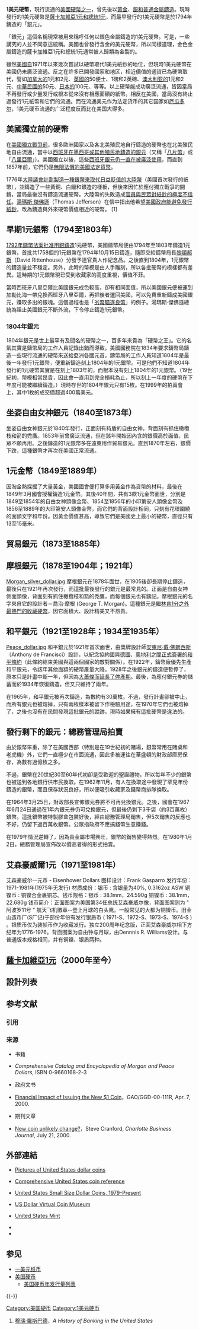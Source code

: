 **1美元硬幣**，現行流通的[美國硬幣之一](../Page/美國硬幣.md "wikilink")，曾先後以[黃金](../Page/黃金.md "wikilink")、[銀和普通](../Page/銀.md "wikilink")[金屬](../Page/金屬.md "wikilink")[鑄造](../Page/鑄造.md "wikilink")。現時發行的1美元硬幣是[薩卡加維亞1元和](../Page/薩卡加維亞1元.md "wikilink")[總統1元](../Page/總統1元.md "wikilink")，而最早發行的1美元硬幣是於1794年鑄造的「銀元」。

「銀元」這個名稱現常被用來稱呼任何以銀色金屬鑄造的1美元硬幣。可是，一些講究的人並不同意這統稱。美國也曾發行含金的美元硬幣，所以同樣道理，金色金屬鑄造的薩卡加維亞1元和總統1元通常被人歸類為金製的。

雖然[美國自](../Page/美國.md "wikilink")1971年以來幾次嘗試以硬幣取代1美元紙鈔的地位，但現時1美元硬幣在美國仍未廣泛流通。反之在許多已開發國家和地区，相近價值的通貨已為硬幣取代，譬如[加拿大的](../Page/加拿大.md "wikilink")1元和2元、[英國的](../Page/英國.md "wikilink")50便士、1磅和2英磅、[澳大利亚的](../Page/澳大利亚.md "wikilink")1元和2元、[中華民國的](../Page/中華民國.md "wikilink")50元、[日本的](../Page/日本.md "wikilink")100元、等等。以上硬幣能成功廣泛流通，皆因當局不再發行或少量发行或根本從來沒有相應面額的紙幣。相反在美國，當局沒有終止過發行1元紙幣和它們的流通。而在流通美元作为法定货币的其它国家如[厄瓜多尔](../Page/厄瓜多尔.md "wikilink")，1美元硬币流通的广泛程度反而比在美国大得多。

## 美國獨立前的硬幣

在[美國獨立戰爭前](../Page/美國獨立戰爭.md "wikilink")，很多歐洲國家以及各北美殖民地自行鑄造的硬幣也在北美殖民地自由流通，當中以[西班牙在](../Page/西班牙.md "wikilink")[墨西哥或其他殖民地鑄造的銀元](../Page/墨西哥.md "wikilink")（又稱「[八片幣](../Page/八片幣.md "wikilink")」或「[八里亞爾](../Page/八里亞爾.md "wikilink")」）。美國獨立以後，這些[西班牙銀元仍一直在被廣泛使用](../Page/西班牙銀元.md "wikilink")，而直到1857年前，它們仍是[無限法償的美國法定貨幣](../Page/無限法償.md "wikilink")。

1776年[大陸議會計劃製造一種](../Page/大陸議會.md "wikilink")[銀幣來取代日益貶值的](../Page/銀幣.md "wikilink")[大陸幣](../Page/大陸幣.md "wikilink")（美國首次發行的紙幣），並鑄造了一些黃銅、白鑞和銀造的樣板，但後來因忙於應付獨立戰爭的開銷，當局最後沒有鑄造流通硬幣。大陸幣的失敗造成[官員與](../Page/官員.md "wikilink")[民眾對紙鈔的極度不信任](../Page/群眾.md "wikilink")。[湯瑪斯·傑佛遜](../Page/湯瑪斯·傑佛遜.md "wikilink")（Thomas
Jefferson）在信中指出他希望[美國政府能避免發行紙鈔](../Page/美國政府.md "wikilink")，改為鑄造與外來硬幣價值相近的硬幣。
\[1\]

## 早期1元銀幣（1794至1803年）

[1792年鑄幣法案批准用銀鑄造](../Page/1792年鑄幣法案.md "wikilink")1元硬幣，美國鑄幣局便由1794年至1803年鑄造1元銀幣。首批共1758個的1元銀幣在1794年10月15日鑄造，隨即交給鑄幣局長[黎頓郝斯](../Page/黎頓郝斯.md "wikilink")（David
Rittenhouse）分發予達官貴人作紀念品。之後直到1804年，1元銀幣的鑄造量並不穩定。另外，此時的幣模是由人手雕刻，所以各批硬幣的模樣都有差異。這時期的1元銀幣現已受到收藏家的高度重視，價值不菲。

當時西班牙八里亞爾比美國銀元成色較高，卻有相同面值，所以美國銀元便被運到加勒比海一帶兌換西班牙八里亞爾，再把後者運回美國，可以免費重新鑄成美國銀元，賺取多出的銀塊。這個過程也是「[劣幣驅逐良幣](../Page/劣幣驅逐良幣.md "wikilink")」的例子。湯瑪斯·傑佛遜總統為阻止美國銀元不斷外流，下令停止鑄造1元銀幣。

### 1804年銀元

1804年銀元是世上最罕有及聞名的硬幣之一，百多年來貴為「硬幣之王」。它的名氣其實是鑄幣局的工作人員記錄出錯而導致。美國國務院在1834年要求鑄幣局鑄造一些現行流通的硬幣來送給亞洲各國元首，鑄幣局的工作人員知道1804年是最後一年發行1元銀幣，便重新鑄造刻上1804年的1元銀幣。可是他們不知道1804年發行的1元硬幣其實是在刻上1803年的，而根本沒有刻上1804年的1元銀幣。（19世紀初，幣模相當昂貴，因此會一直用到完全損耗為止，所以刻上一年度的硬幣在下年度可能被繼續鑄造。）現時存世的1804年銀元只有15枚。在1999年的拍賣會上，其中1枚的成交價超過400萬美元。

## 坐姿自由女神銀元（1840至1873年）

坐姿自由女神銀元於1840年發行，正面刻有持盾的自由女神，背面刻有抓住橄欖枝和箭的禿鷹。1853年前曾廣泛流通，但在該年開始因內含的銀價高於面值，民眾不願再用。之後鑄造的1元銀幣多在遠東用作貿易銀元。直到1870年左右，銀價下跌，這種銀幣才再次在美國正常流通。

## 1元金幣（1849至1889年）

因淘金熱採掘了大量黃金，美國國會便打算多用黃金作為貨幣的材料，最後在1849年3月國會授權鑄造1元金幣。其後40年間，共有3款1元金幣面世，分別是1849至1854年的自由女神頭像金幣、1854至1856年的小印第安人頭像金幣及1856至1889年的大印第安人頭像金幣，而它們的背面設計相同，只刻有花環圍繞的面額文字和年份。因黃金價值甚高，導致它們是美國史上最小的硬幣，直徑只有13至15毫米。

## 貿易銀元（1873至1885年）

## 摩根銀元（1878至1904年；1921年）

[Morgan_silver_dollar.jpg](https://zh.wikipedia.org/wiki/File:Morgan_silver_dollar.jpg "fig:Morgan_silver_dollar.jpg")
摩根銀元在1878年面世，在1905後卻長期停止鑄造，最後只在1921年再次發行，而這批最後發行的銀元是最常見的。正面是自由女神側面頭像，背面刻有抓住橄欖枝和箭的禿鷹，而每個銀元也有鑄記。摩根銀元的名字來自它的設計者－喬治·摩根
(George T.
Morgan)。這種銀元是繼[林肯1分之外最熱門的收藏硬幣](../Page/林肯1分.md "wikilink")，因它面積大、設計精美又不昂貴。

## 和平銀元（1921至1928年；1934至1935年）

[Peace_dollar.jpg](https://zh.wikipedia.org/wiki/File:Peace_dollar.jpg "fig:Peace_dollar.jpg")
和平銀元於1921年首次面世，由獎牌設計師[安東尼·戴·佛朗西斯](../Page/安東尼·戴·佛朗西斯.md "wikilink")（Anthony
de
Francisci）設計，以紀念協約國與[德國](../Page/德國.md "wikilink")、[奧地利之間正式簽署的和平條約](../Page/奧地利.md "wikilink")（此條約結束美國與這兩個國家的敵對關係）。在1922年，鑄幣廠優先生產和平銀元，令該年其他面額的硬幣產量大降。1928年之後銀元的鑄造便暫停了，原本只是計畫中斷一年，但因為[大蕭條而延長了停產期](../Page/經濟大蕭條.md "wikilink")。最後，為應付銀元券的儲蓄而於1934年恢復鑄造，但又只維持了兩年。

在1965年，和平銀元被再次鑄造，為數約有30萬枚。不過，發行計畫卻被中止，而所有銀元也被熔掉，只有兩枚樣本被留下作檢驗用途，在1970年它們也被熔掉了，之後也沒有在民間發現這批銀元的蹤跡。現時如果擁有這批硬幣是違法的。

## 發行剩下的銀元：總務管理局拍賣

由於銀幣笨重，除了在美國西部（特別是在19世紀初的賭場，銀幣常用在賭桌和老虎機）外，它們一直極少在市面流通，因此多被運往在華盛頓的財政部庫房保存，為數有過億枚之多。

不過，銀幣在20世紀30至60年代初卻是受歡迎的聖誕禮物，所以每年不少的銀幣也被送到各地銀行供市民換取。在1962年11月，有人在換取途中發現了罕見年份鑄造的銀幣，而且保存狀況良好，所以便吸引收藏家及錢幣商排隊換取。

在1964年3月25日，財政部長宣佈銀元券將不可再兌換銀元。之後，國會在1967年6月24日通過在1年內銀元券仍可兌換銀元，但最後仍剩下3千袋（約3百萬枚）銀幣。這批銀幣被特製膠盒包裝好後，經由總務管理局銷售，但5次銷售的反應也不好，仍留下過百萬枚銀幣。公眾指政府不應搞錢幣生意賺錢。

在1979年情況逆轉了，因為貴金屬市場興旺，銀幣的銷售變得熱烈。在1980年1月2日，總務管理局宣佈改以價高者得的形式拍賣。

## 艾森豪威爾1元（1971至1981年）

艾森豪威尔一元币 - Eisenhower Dollars 图样设计：Frank Gasparro
发行年份：1971-1981年(1975年无发行) 材质成份：银币 : 含银量为40%, 0.3162oz
ASW 铜镍币 : 铜镍合金裹铜芯。钱币规格：银币 : 38.1mm，24.590g 铜镍币 : 38.1mm，22.680g
钱币简介：正面图案为美国第34任总统艾森豪威尔像，背面图案则为 " 阿波罗11号 "
航天飞机徽章--登上月球的白头鹰。一般常见的大都为铜镍币。旧金山造币厂(S厂记)于部份年份有发行银质币
( 1971-S、1972-S、1973-S、1974-S )
。银质币仅为装帧币作为收藏发行。独立200周年纪念版，正面艾森豪威尔相下方纪年为1776-1976。背面图案为自由钟与月球，由Dennnis
R. Williams设计。与普通版本规格相同，并有铜镍、银质两种。

## [薩卡加維亞1元](../Page/薩卡加維亞1元.md "wikilink")（2000年至今）

## 設計列表

## 参考文献

### 引用

### 来源

  - 书籍

<!-- end list -->

  - *Comprehensive Catalog and Encyclopedia of Morgan and Peace
    Dollars*, ISBN 0-9660168-2-3

<!-- end list -->

  - 政府文书

<!-- end list -->

  - [Financial Impact of Issuing the New $1
    Coin](http://www.gao.gov/archive/2000/gg00111r.pdf)，GAO/GGD-00-111R,
    Apr. 7, 2000.

<!-- end list -->

  - 期刊文章

<!-- end list -->

  - [New coin unlikely
    change?](http://www.bizjournals.com/charlotte/stories/2000/07/24/story3.html)，Steve
    Cranford, *Charlotte Business Journal*, July 21, 2000.

## 外部連結

  - [Pictures of United States dollar
    coins](https://web.archive.org/web/19990508172238/http://www.acoin.com/regular1d.htm)

  - [Comprehensive United States coin
    reference](http://www.coinfacts.com)

  - [United States Small Size Dollar
    Coins, 1979-Present](http://smalldollars.com/)

  - [US Dollar Virtual Coin
    Museum](https://web.archive.org/web/20071008065522/http://www.thestujoecollection.net/index.php?f=40)

  - [United States Mint](http://www.usmint.gov/)

  -
  -
## 参见

  - [一美元纸币](../Page/一美元纸币.md "wikilink")
  - [美国硬币](../Page/美国硬币.md "wikilink")
      - [美国硬币年发行量列表](../Page/美国硬币年发行量列表.md "wikilink")

{{-}}

[Category:美国硬币](https://zh.wikipedia.org/wiki/Category:美国硬币 "wikilink")
[Category:1美元硬币](https://zh.wikipedia.org/wiki/Category:1美元硬币 "wikilink")

1.  [穆瑞·羅斯巴德](../Page/穆瑞·羅斯巴德.md "wikilink")，*A History of Banking in
    the United States*